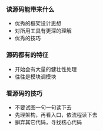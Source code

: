 ### 读源码能带来什么
  - 优秀的框架设计思想
  - 对所用工具有更深的理解
  - 优秀的技巧

### 源码都有的特征
  - 开始会有大量的健壮性处理
  - 往往是模块调模块

### 看源码的技巧
  - 不要试图一句一句读下去
  - 先理架构，再看入口，依流程读下去
  - 摒弃其它代码，寻找核心代码